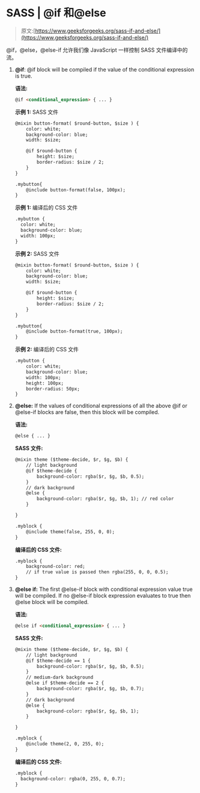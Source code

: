 # SASS | @if 和@else

> 原文:[https://www.geeksforgeeks.org/sass-if-and-else/](https://www.geeksforgeeks.org/sass-if-and-else/)

@if，@else，@else-if 允许我们像 JavaScript 一样控制 SASS 文件编译中的流。

1.  **@if**: @if block will be compiled if the value of the conditional expression is true.

    **语法:**

    ```html
    @if <conditional_expression> { ... }
    ```

    **示例 1:** SASS 文件

    ```html
    @mixin button-format( $round-button, $size ) {
        color: white;
        background-color: blue;
        width: $size;

        @if $round-button {
            height: $size;
            border-radius: $size / 2; 
        }
    }

    .mybutton{
        @include button-format(false, 100px);
    }

    ```

    **示例 1:** 编译后的 CSS 文件

    ```html
    .mybutton {
      color: white;
      background-color: blue;
      width: 100px;
    }

    ```

    **示例 2:** SASS 文件

    ```html
    @mixin button-format( $round-button, $size ) {
        color: white;
        background-color: blue;
        width: $size;

        @if $round-button {
            height: $size;
            border-radius: $size / 2; 
        }
    }

    .mybutton{
        @include button-format(true, 100px);
    }

    ```

    **示例 2:** 编译后的 CSS 文件

    ```html
    .mybutton {
        color: white;
        background-color: blue;
        width: 100px;
        height: 100px;
        border-radius: 50px;
    }

    ```

2.  **@else:** If the values of conditional expressions of all the above @if or @else-if blocks are false, then this block will be compiled.

    **语法:**

    ```html
    @else { ... }
    ```

    **SASS 文件:**

    ```html
    @mixin theme ($theme-decide, $r, $g, $b) {
        // light background
        @if $theme-decide {
            background-color: rgba($r, $g, $b, 0.5);
        }
        // dark background
        @else {
            background-color: rgba($r, $g, $b, 1); // red color
        }

    }

    .myblock {
        @include theme(false, 255, 0, 0);
    }

    ```

    **编译后的 CSS 文件:**

    ```html
    .myblock {
        background-color: red;
        // if true value is passed then rgba(255, 0, 0, 0.5);
    }

    ```

3.  **@else if:** The first @else-if block with conditional expression value true will be compiled. If no @else-if block expression evaluates to true then @else block will be compiled.

    **语法:**

    ```html
    @else if <conditional_expression> { ... }
    ```

    **SASS 文件:**

    ```html
    @mixin theme ($theme-decide, $r, $g, $b) {
        // light background
        @if $theme-decide == 1 {
            background-color: rgba($r, $g, $b, 0.5);
        }
        // medium-dark background
        @else if $theme-decide == 2 {
            background-color: rgba($r, $g, $b, 0.7);
        }
        // dark background
        @else {
            background-color: rgba($r, $g, $b, 1);
        }

    }

    .myblock {
        @include theme(2, 0, 255, 0);
    }

    ```

    **编译后的 CSS 文件:**

    ```html
    .myblock {
      background-color: rgba(0, 255, 0, 0.7);
    }

    ```
